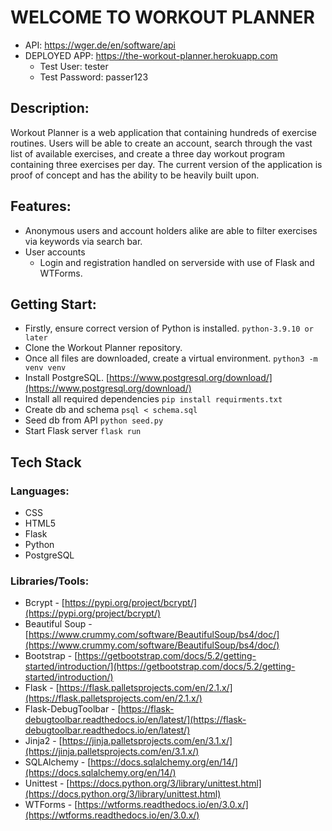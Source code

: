 # WELCOME TO WORKOUT PLANNER
- API: https://wger.de/en/software/api
- DEPLOYED APP: https://the-workout-planner.herokuapp.com
  - Test User: tester
  - Test Password: passer123

## Description:
Workout Planner is a web application that containing hundreds of exercise routines. Users will be able to create an account, 
search through the vast list of available exercises, and create a three day workout program containing three exercises per day. 
The current version of the application is proof of concept and has the ability to be heavily built upon. 

## Features:
- Anonymous users and account holders alike are able to filter exercises via keywords via search bar.
- User accounts
  - Login and registration handled on serverside with use of Flask and WTForms.

## Getting Start:
- Firstly, ensure correct version of Python is installed. `python-3.9.10 or later`
- Clone the Workout Planner repository. 
- Once all files are downloaded, create a virtual environment. `python3 -m venv venv`
- Install PostgreSQL. [https://www.postgresql.org/download/](https://www.postgresql.org/download/)
- Install all required dependencies `pip install requirments.txt`
- Create db and schema `psql < schema.sql`
- Seed db from API `python seed.py`
- Start Flask server `flask run`


## Tech Stack
### Languages:
- CSS
- HTML5
- Flask
- Python
- PostgreSQL

### Libraries/Tools:
- Bcrypt - [https://pypi.org/project/bcrypt/](https://pypi.org/project/bcrypt/)
- Beautiful Soup - [https://www.crummy.com/software/BeautifulSoup/bs4/doc/](https://www.crummy.com/software/BeautifulSoup/bs4/doc/)
- Bootstrap - [https://getbootstrap.com/docs/5.2/getting-started/introduction/](https://getbootstrap.com/docs/5.2/getting-started/introduction/)
- Flask - [https://flask.palletsprojects.com/en/2.1.x/](https://flask.palletsprojects.com/en/2.1.x/)
- Flask-DebugToolbar - [https://flask-debugtoolbar.readthedocs.io/en/latest/](https://flask-debugtoolbar.readthedocs.io/en/latest/)
- Jinja2 - [https://jinja.palletsprojects.com/en/3.1.x/](https://jinja.palletsprojects.com/en/3.1.x/)
- SQLAlchemy - [https://docs.sqlalchemy.org/en/14/](https://docs.sqlalchemy.org/en/14/)
- Unittest - [https://docs.python.org/3/library/unittest.html](https://docs.python.org/3/library/unittest.html)
- WTForms - [https://wtforms.readthedocs.io/en/3.0.x/](https://wtforms.readthedocs.io/en/3.0.x/)
